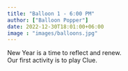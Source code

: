 ```yaml
---
title: "Balloon 1 - 6:00 PM"
author: ["Balloon Popper"]
date: 2022-12-30T18:01:00+06:00
image : "images/balloons.jpg"
---
```


New Year is a time to reflect and renew.  
Our first activity is to play Clue.
